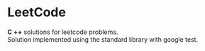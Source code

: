 # LeetCode
**C ++** solutions for leetcode problems.  
Solution implemented using the standard library with google test.